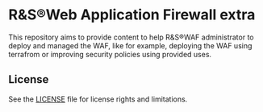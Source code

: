 # R&S®Web Application Firewall extra

This repository aims to provide content to help R&S®WAF administrator to deploy and managed the WAF, like for example, deploying the WAF using terrafrom or improving security policies using provided uses.

## License

See the [LICENSE](LICENSE) file for license rights and limitations.
